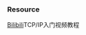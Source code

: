 ### Resource
[Bilibili](https://www.bilibili.com/video/BV1Kx41197Xz?from=search&seid=16539993786567662706)TCP/IP入门视频教程